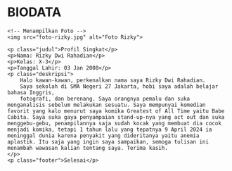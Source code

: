 <!DOCTYPE html>
<html>
<head>
    <title>Biodata Rizky</title>
    <style>
        img {
            width: 200px;
            height: auto;
            border-radius: 10px;
            margin-bottom: 20px;
        }
    </style>
</head>
<body>
    <h1>BIODATA</h1>
    
    <!-- Menampilkan Foto -->
    <img src="foto-rizky.jpg" alt="Foto Rizky">

    <p class="judul">Profil Singkat</p>
    <p>Nama: Rizky Dwi Rahadian</p>
    <p>Kelas: X-3</p>
    <p>Tanggal Lahir: 03 Jan 2008</p>
    <p class="deskripsi">
        Halo kawan-kawan, perkenalkan nama saya Rizky Dwi Rahadian. 
        Saya sekolah di SMA Negeri 27 Jakarta, hobi saya adalah belajar bahasa Inggris, 
        fotografi, dan berenang. Saya orangnya pemalu dan suka menganalisis sebelum melakukan sesuatu. Saya mempunyai komedian favorit yang kalo menurut saya komika Greatest of All Time yaitu Babe Cabita. Saya suka gaya penyampaian stand-up-nya yang act out dan suka menggebu-gebu, penampilannya saja sudah kocak yang membuat dia cocok menjadi komika, tetapi 1 tahun lalu yang tepatnya 9 April 2024 ia meninggal dunia karena penyakit yang dideritanya yaitu anemia aplastik. Itu saja yang ingin saya sampaikan, semoga tulisan ini menambah wawasan kalian tentang saya. Terima kasih.
    </p>
    <p class="footer">Selesai</p>
</body>
</html>
